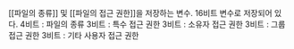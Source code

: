 [[파일의 종류]] 및 [[파일의 접근 권한]]을 저장하는 변수.
16비트 변수로 저장되어 있다.
4비트 : 파일의 종류
3비트 : 특수 접근 권한
3비트 : 소유자 접근 권한
3비트 : 그룹 접근 권한
3비트 : 기타 사용자 접근 권한

